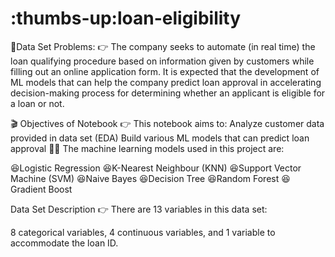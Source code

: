 # :thumbs-up:loan-eligibility
:clap:Data Set Problems:
👉 The company seeks to automate (in real time) the loan qualifying procedure based on information given by customers while filling out an online application form. It is expected that the development of ML models that can help the company predict loan approval in accelerating decision-making process for determining whether an applicant is eligible for a loan or not.

🎬 Objectives of Notebook
👉 This notebook aims to:
 Analyze customer data provided in data set (EDA)
 Build various ML models that can predict loan approval
👨‍💻 The machine learning models used in this project are:

😆Logistic Regression
😆K-Nearest Neighbour (KNN)
😆Support Vector Machine (SVM)
😆Naive Bayes
😆Decision Tree
😆Random Forest
😆Gradient Boost

Data Set Description
👉 There are 13 variables in this data set:

8 categorical variables,
4 continuous variables, and
1 variable to accommodate the loan ID. 
